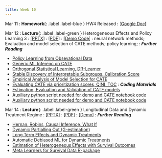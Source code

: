 ```yaml
---
title: Week 10
---
```


Mar 11
: **Homework**{: .label .label-blue } HW4 Released
    : [[Google Doc]](https://docs.google.com/document/d/1UEGqqv6k6NZfgYBOh1I6sum-u0nScBxQHQEOZ0t0PiQ/edit?usp=sharing)

Mar 12
: **Lecture**{: .label .label-green } Heterogeneous Effects and Policy Learning 3
  : [[PPTX]](https://github.com/stanford-msande228/winter24/raw/main/assets/presentations/MSANDE228_Lecture16_17_18_Heterogeneous_Treatment_Effects.pptx)
  : [[PDF]](https://github.com/stanford-msande228/winter24/raw/main/assets/presentations/MSANDE228_Lecture16_17_18_Heterogeneous_Treatment_Effects.pdf)
  : [[Demo Code]](https://colab.research.google.com/github/stanford-msande228/winter24/blob/main/assets/code/CATE-estimation.ipynb)
: neural network methods; Evaluation and model selection of CATE methods; policy learning;
: ***Further Reading***
- [Policy Learning from Obsevational Data](https://arxiv.org/abs/1702.02896)
- [Generic ML Inferenc on CATE](https://arxiv.org/abs/1712.04802)
- [Orthogonal Statistical Learning, DR-Learner](https://arxiv.org/abs/1901.09036)
- [Stable Discovery of Interpretable Subgroups, Calibration Score](https://onlinelibrary.wiley.com/doi/10.1111/insr.12427)
- [Empirical Analysis of Model Selection for CATE](https://arxiv.org/abs/2211.01939)
- [Evaluating CATE via prioritization scores, QINI, TOC](https://arxiv.org/abs/2111.07966)
: ***Coding Materials***
- [Estimation, Evaluation and Validation of CATE models](https://colab.research.google.com/github/stanford-msande228/winter24/blob/main/assets/code/CATE-estimation.ipynb)
- [Auxiliary python script needed for demo and CATE notebook code](https://colab.research.google.com/github/stanford-msande228/winter24/blob/main/assets/code/myflaml.py)
- [Auxiliary python script needed for demo and CATE notebook code](https://colab.research.google.com/github/stanford-msande228/winter24/blob/main/assets/code/datasets.py)

Mar 14
: **Lecture**{: .label .label-green } Longitudinal Data and Dynamic Treatment Regime
  : [[PPTX]](https://github.com/stanford-msande228/winter24/raw/main/assets/presentations/MSANDE228_Lecture19_Advanced_Topics.pptx)
  : [[PDF]](https://github.com/stanford-msande228/winter24/raw/main/assets/presentations/MSANDE228_Lecture19_Advanced_Topics.pdf)
  : [[Demo]](https://colab.research.google.com/github/stanford-msande228/winter24/blob/main/assets/code/DynamicEffects.ipynb)
: ***Further Reading***
- [Hernan, Robins, Causal Inference, What If](https://cdn1.sph.harvard.edu/wp-content/uploads/sites/1268/2022/12/hernanrobins_WhatIf_20dec22.pdf)
- [Dynamic Partialling Out (G-estimation)](https://arxiv.org/pdf/2002.07285.pdf)
- [Long Term Effects and Dynamic Treatments](https://arxiv.org/pdf/2103.08390.pdf)
- [Automatic Debiased ML for Dynamic Treatments](https://arxiv.org/abs/2203.13887)
- [Estimation of Heterogeneous Effects with Survival Outcomes](https://arxiv.org/abs/2207.07758)
- [Meta Learners for Survival Data R-package](https://github.com/som-shahlab/survlearners)
